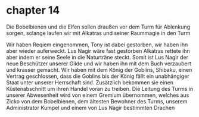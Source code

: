 # chapter 14

Die Bobelbienen und die Elfen sollen draußen vor dem Turm für Ablenkung sorgen, solange laufen wir mit Alkatras und seiner Raummagie in den Turm

Wir haben Reqiem eingenommen, Tony ist dabei gestorben, wir haben ihn aber wieder auferweckt.
Lus Nagir wäre fast gestorben Alkatras rettete ihn aber indem er seine Seele in die Naturträne steckt. Somit ist Lus Nagir der neue Beschützer unserer Gilde und wir haben ihn mit dem Buch verzaubert und krasser gemacht.
Wir haben mit dem König der Goblins, Shibaku, einen Vertrag geschlossen, dass die Goblins bis der König fällt ein unabhängiger Staat unter unserer Herrschaft sind. Zusätzlich bekommen sie einen Küstenabschnitt um ihren Handel voran zu treiben.
Die Leitung des Turms in unserer Abwesenheit wird von einem Gremium übernommen, welches aus Zicko von dem Bobelbienen, dem ältesten Bewohner des Turms, unserem Administrator Kumpel und einem von Lus Nagir bestimmten Drachen 
